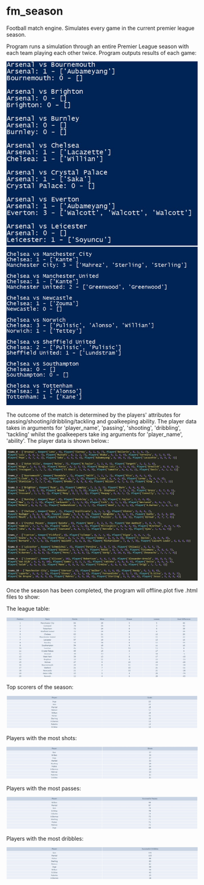 # fm_season
Football match engine. Simulates every game in the current premier league season.

Program runs a simulation through an entire Premier League season with each team playing each other twice.
Program outputs results of each game:

![image](game1.jpg)
![image](game2.jpg)


The outcome of the match is determined by the players' attributes for passing/shooting/dribbling/tackling and goalkeeping ability. 
The player data takes in arguments for 'player_name', 'passing', 'shooting', 'dribbling', 'tackling' whilst the goalkeepers take ing arguments for 'player_name', 'ability'.
The player data is shown below.:

![image](player_data.jpg)

Once the season has been completed, the program will offline.plot five .html files to show:

The league table:

![image](table.jpg)


Top scorers of the season:

![image](scorers.jpg)


Players with the most shots:

![image](shots.jpg)


Players with the most passes:

![image](passes.jpg)


Players with the most dribbles:

![image](dribbles.jpg)




